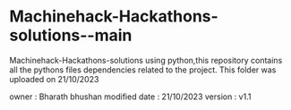 # Machinehack-Hackathons-solutions--main
Machinehack-Hackathons-solutions using python,this repository contains all the pythons files dependencies related to the project.
This folder was uploaded on 21/10/2023

owner : Bharath bhushan
modified date : 21/10/2023
version : v1.1
